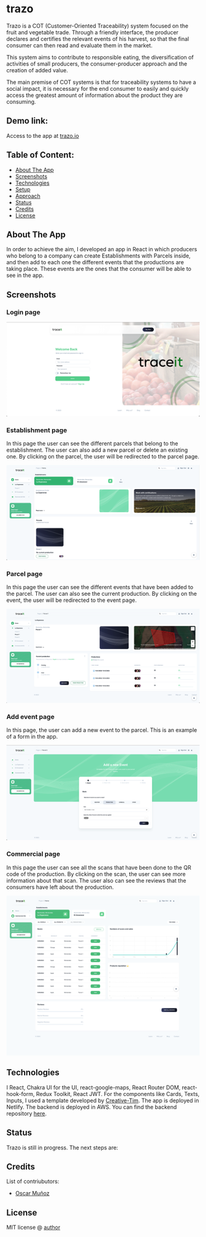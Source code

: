 # trazo

Trazo is a COT (Customer-Oriented Traceability) system focused on the fruit and vegetable trade. Through a friendly interface, the producer declares and certifies the relevant events of his harvest, so that the final consumer can then read and evaluate them in the market.

This system aims to contribute to responsible eating, the diversification of activities of small producers, the consumer-producer approach and the creation of added value.

The main premise of COT systems is that for traceability systems to have a social impact, it is necessary for the end consumer to easily and quickly access the greatest amount of information about the product they are consuming.

## Demo link:

Access to the app at [trazo.io](https://app.trazo.io)

## Table of Content:

- [About The App](#about-the-app)
- [Screenshots](#screenshots)
- [Technologies](#technologies)
- [Setup](#setup)
- [Approach](#approach)
- [Status](#status)
- [Credits](#credits)
- [License](#license)

## About The App

In order to achieve the aim, I developed an app in React in which producers who belong to a company can create Establishments with Parcels inside, and then add to each one the different events that the productions are taking place. These events are the ones that the consumer will be able to see in the app.

## Screenshots

### Login page

![screenshot](./src/assets//img/screenshots/screenshot1.png)

### Establishment page

In this page the user can see the different parcels that belong to the establishment. The user can also add a new parcel or delete an existing one. By clicking on the parcel, the user will be redirected to the parcel page.

![screenshot](./src/assets//img/screenshots/screenshot2.png)

### Parcel page

In this page the user can see the different events that have been added to the parcel. The user can also see the current production. By clicking on the event, the user will be redirected to the event page.

![screenshot](./src/assets//img/screenshots/screenshot3.png)

### Add event page

In this page, the user can add a new event to the parcel. This is an example of a form in the app.

![screenshot](./src/assets//img/screenshots/screenshot4.png)

### Commercial page

In this page the user can see all the scans that have been done to the QR code of the production. By clicking on the scan, the user can see more information about that scan. The user also can see the reviews that the consumers have left about the production.

![screenshot](./src/assets//img/screenshots/screenshot5.png)

## Technologies

I React, Chakra UI for the UI, react-google-maps, React Router DOM, react-hook-form, Redux Toolkit, React JWT. For the components like Cards, Texts, Inputs, I used a template developed by [Creative-Tim](https://www.creative-tim.com). The app is deployed in Netlify. The backend is deployed in AWS. You can find the backend repository [here](https://github.com/oscarmunoz1/trazo-back).

<!-- ## Setup

- download or clone the repository
- run `npm install`
- ... -->

## Status

Trazo is still in progress. The next steps are:

## Credits

List of contriubutors:

- [Oscar Muñoz](https://www.linkedin.com/in/oscarmunoz256/)

## License

MIT license @ [author](author.com)
